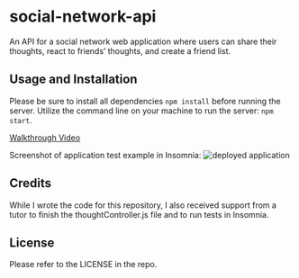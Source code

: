 # social-network-api
An API for a social network web application where users can share their thoughts, react to friends’ thoughts, and create a friend list.

## Usage and Installation

Please be sure to install all dependencies `npm install` before running the server. Utilize the command line on your machine to run the server: `npm start`.

[Walkthrough Video]()

Screenshot of application test example in Insomnia:
![deployed application]()

## Credits

While I wrote the code for this repository, I also received support from a tutor to finish the thoughtController.js file and to run tests in Insomnia.  

## License

Please refer to the LICENSE in the repo.